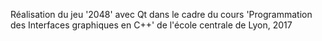 
Réalisation du jeu '2048' avec Qt dans le cadre du cours 'Programmation des Interfaces graphiques en C++' de l'école centrale de Lyon, 2017
